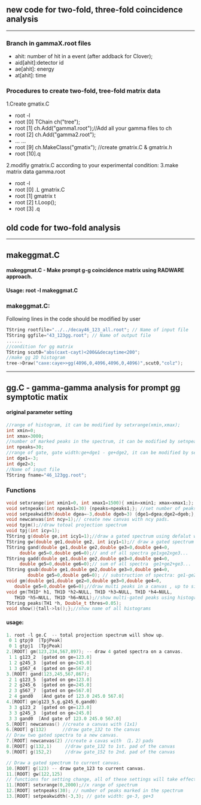 ## new code for two-fold, three-fold coincidence analysis
---
### Branch in gammaX.root files
- ahit: number of hit in a event (after addback for Clover);
- aid[ahit]:detector id
- ae[ahit]: energy
- at[ahit]: time

### Procedures to create two-fold, tree-fold matrix data
1.Create gmatix.C
- root -l
- root [0] TChain ch("tree");
- root [1] ch.Add("gamma1.root");//Add all your gamma files to ch
- root [2] ch.Add("gamma2.root");
- ... ...
- root [9] ch.MakeClass("gmatix"); //create gmatrix.C & gmatrix.h
- root [10].q

2.modifiy gmatrix.C according to your experimental condition:
3.make matrix data gamma.root
- root -l
- root [0] .L gmatrix.C
- root [1] gmatrix t
- root [2] t.Loop();
- root [3] .q
## old code for two-fold analysis
--- 
## makeggmat.C
#### makeggmat.C - Make prompt g-g coincidence matrix using RADWARE approach.
#### Usage: root -l makeggmat.C
 
### makeggmat.C:
Following lines in the code should be modified by user

 ```cpp
 TString rootfile="../../decay46_123_all.root"; // Name of input file
 TString ggfile="43_123gg.root"; // Name of output file
 ......
 //condition for gg matrix 
 TString scut0="abs(caxt-cayt)<200&&decaytime<200"; 
 //make gg 2D histogram 
 tree->Draw("caxe:caye>>gg(4096,0,4096,4096,0,4096)",scut0,"colz");
```
---
## gg.C - gamma-gamma analysis for prompt gg symptotic matix
#### original parameter setting 
 ```cpp
//range of histogram, it can be modified by setxrange(xmin,xmax); 
int xmin=0;
int xmax=3000;
//number of marked peaks in the spectrum, it can be modified by setnpeaks(npeaks); 
int npeaks=30;
//range of gate, gate width:ge+dge1 - ge+dge2, it can be modified by setgatewidth(dge1,dge2)
int dge1=-3;
int dge2=3;
//Name of input file
TString fname="46_123gg.root";
```
### Functions
 ```cpp
void setxrange(int xmin1=0, int xmax1=1500){ xmin=xmin1; xmax=xmax1;}; //set range of x-axis
void setnpeaks(int npeaks1=30) {npeaks=npeaks1;}; //set number of peaks found in TSpecturm. 
void setpeakwidth(double dgea=-3,double dgeb=3) {dge1=dgea;dge2=dgeb;};// set gated range: ge+dgea, ge+dgeb
void newcanvas(int ncy=1);// create new canvas with ncy pads.
void tpjm();//draw totoal projection spectrum 
void tpj(int icy=1);
TString g(double ge,int icy1=1);//draw a gated spectrum using defalut width setting.
TString gw(double ge1,double ge2, int icy1=1);// draw a gated spectrum with specified range of ge1-ge2
TString gand(double ge1,double ge2,double ge3=0,double ge4=0,
	  double ge5=0,double ge6=0);// and of all spectra ge1xge2xge3... 
TString gadd(double ge1,double ge2,double ge3=0,double ge4=0,
	  double ge5=0,double ge6=0);// sum of all spectra  ge1+ge2+ge3...
TString gsub(double ge1,double ge2,double ge3=0,double ge4=0,
	     double ge5=0,double ge6=0); // substruction of spectra: ge1-ge2-ge3...
void gm(double ge1,double ge2=0,double ge3=0,double ge4=0,
	double ge5=0,double ge6=0);//draw multi peaks in a canvas , up to six peaks.
void gm(TH1D* h1, TH1D *h2=NULL, TH1D *h3=NULL, TH1D *h4=NULL,
	TH1D *h5=NULL, TH1D *h6=NULL);//show multi-gated peaks using histograms as parameters
TString peaks(TH1 *h, Double_t thres=0.05);
void show(){tall->ls();};//show name of all histograms
```
#### usage:
 ```cpp
1. root -l ge.C  -- total projection spectrum will show up.
  0 1 gtpj0  [TpjPeak]
  0 1 gtpj1  [TpjPeak]
2.[ROOT] gm(123,234,567,897); -- draw 4 gated spectra on a canvas.
  1 1 g123_2  [gated on ge=123.0]
  1 2 g245_3  [gated on ge=245.0]
  1 3 g567_4  [gated on ge=567.0]
3.[ROOT] gand(123,245,567,867);
  2 1 g123_5  [gated on ge=123.0]
  2 2 g245_6  [gated on ge=245.0]
  2 3 g567_7  [gated on ge=567.0]
  2 4 gand0   [And gate of 123.0 245.0 567.0]
4.[ROOT] gm(g123_5,g,g245_6,gand0)
  3 3 g123_2  [gated on ge=123.0]
  3 3 g245_3  [gated on ge=245.0]
  3 3 gand0  [And gate of 123.0 245.0 567.0]
5.[ROOT] newcanvas() //create a canvas with (1x1)
6.[ROOT] g(132)      //draw gate_132 to the canvas
// Draw two gated spectra to a new canvas.
7.[ROOT] newcanvas(2) //create a cavas with （1，2）pads
8.[ROOT] g(132,1)     //draw gate_132 to 1st. pad of the canvas
9.[ROOT] g(152,2)     //draw gate_152 to 2nd. pad of the canvas

// Draw a gated spectrum to current canvas.
10.[ROOT] g(123) -- draw gate_123 to current canvas.
11.[ROOT] gw(122,125)
// functions for setting change, all of these settings will take effect for the next drawing. 
11.[ROOT] setxrange(0,2000);//x range of spectrum
12.[ROOT] setnpeaks(30); // number of peaks marked in the spectrum
13.[ROOT] setpeakwidth(-3,3); // gate width: ge-3, ge+3

```
